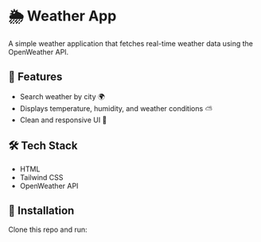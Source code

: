 # 🌦️ Weather App  

A simple weather application that fetches real-time weather data using the OpenWeather API.  

## 🚀 Features
- Search weather by city 🌍  
- Displays temperature, humidity, and weather conditions ⛅  
- Clean and responsive UI 🎨  

## 🛠️ Tech Stack
- HTML
- Tailwind CSS  
- OpenWeather API  


## 🔧 Installation  
Clone this repo and run:  

